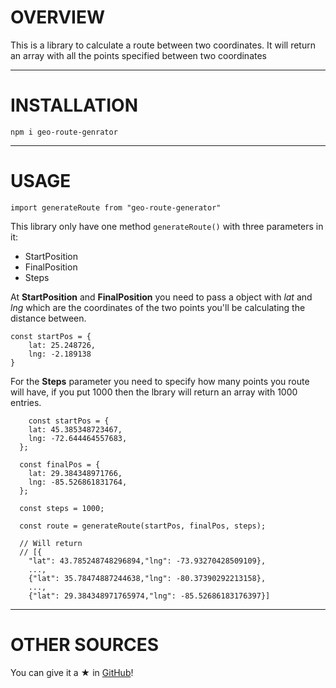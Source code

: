 # OVERVIEW

This is a library to calculate a route between two coordinates.
It will return an array with all the points specified between two coordinates

---

# INSTALLATION

`npm i geo-route-genrator`

---

# USAGE

`import generateRoute from "geo-route-generator"`

This library only have one method `generateRoute()` with three parameters in it:

- StartPosition
- FinalPosition
- Steps

At **StartPosition** and **FinalPosition** you need to pass a object with _lat_ and _lng_ which are the coordinates of the two points you'll be calculating the distance between.

```
const startPos = {
    lat: 25.248726,
    lng: -2.189138
}
```

For the **Steps** parameter you need to specify how many points you route will have, if you put 1000 then the lbrary will return an array with 1000 entries.

```
    const startPos = {
    lat: 45.385348723467,
    lng: -72.644464557683,
  };

  const finalPos = {
    lat: 29.384348971766,
    lng: -85.526861831764,
  };

  const steps = 1000;

  const route = generateRoute(startPos, finalPos, steps);

  // Will return
  // [{
    "lat": 43.785248748296894,"lng": -73.93270428509109},
    ...,
    {"lat": 35.78474887244638,"lng": -80.37390292213158},
    ...,
    {"lat": 29.384348971765974,"lng": -85.52686183176397}]
```

---

# OTHER SOURCES

You can give it a ★ in [GitHub](https://github.com/JosemiChaves9/geo-route-generator)!

